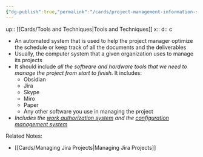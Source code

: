 ```yaml
---
{"dg-publish":true,"permalink":"/cards/project-management-information-system/"}
---
```


up:: [[Cards/Tools and Techniques\|Tools and Techniques]]
x:: 
d:: c

- ﻿﻿An automated system that is used to help the project manager optimize the schedule or keep track of all the documents and the deliverables
- ﻿﻿Usually, the computer system that a given organization uses to manage its projects
- ﻿﻿It should include *all the software and hardware tools that we need to manage the project from start to finish*. It includes:
	- Obsidian
	- Jira
	- Skype
	- Miro
	- Paper
	- Any other software you use in managing the project
- ﻿﻿*Includes the [work authorization system](https://project-management-knowledge.com/definitions/w/work-authorization-system/) and the [configuration management system](https://project-management-knowledge.com/definitions/c/configuration-management-system/)*

Related Notes:
- [[Cards/Managing Jira Projects\|Managing Jira Projects]] 